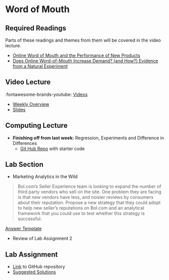 #  Word of Mouth

## Required Readings

Parts of these readings and themes from them will be covered in the video lecture.

* [Online Word of Mouth and the Performance of New Products][deer]
* [Does Online Word-of-Mouth Increase Demand? (and How?) Evidence from a Natural Experiment][seiler]

## Video Lecture

<!-- Coming Soon -->
:fontawesome-brands-youtube: [Videos](https://www.youtube.com/watch?v=uvxlOOndYj8&list=PL9QkA7C7GRGWInmK2bBxVSrf_bjNvIlO2&pp=gAQBiAQB)

* [Weekly Overview][week-overview]
* [Slides][lecture-slides-04]

## Computing Lecture

* **Finishing off from last week:** Regression, Experiments and Difference in Differences 
    * [Git Hub Repo][computing-lecture] with starter code
    <!-- * Code similar to what we did live in class [here][computing-lecture-solution] -->

##  Lab Section

<!-- Coming Soon -->
* Marketing Analytics in the Wild

> Bol.com’s Seller Experience team is looking to expand the number of third party vendors who sell on the site. One problem they are facing is that new vendors have less, and noisier reviews by consumers about their reputation. Propose a new strategy that they could adopt to help new seller’s reputations on Bol.com and an analytical framework that you could use to test whether this strategy is successful.

[Answer Template](../assets/labs/maw_structured_answer.docx)

* Review of Lab Assignment 2

## Lab Assignment

* [Link][lab-03] to GitHub repository 
* [Suggested Solutions][lab-03-s]


<!-- Coming Soon -->
<!-- * [Link][lab-04] to GitHub repository  -->
<!-- * [Partial Solution][lab-04-s] -->
<!-- * [Code][demo-tidytext] from Lachlan's Discussion section -->

[seiler]: https://papers.ssrn.com/sol3/papers.cfm?abstract_id=2692861
[deer]: https://lachlandeer.github.io/media/deer_jmp.pdf

[lab-03]: https://github.com/tisem-digital-marketing/smwa-lab-03
[lab-03-s]: ../assets/labs/lab-03_solution.pdf

[computing-lecture]: https://github.com/tisem-digital-marketing/smwa-computer-lecture-did
[computing-lecture-solution]: https://github.com/tisem-digital-marketing/smwa-computer-lecture-did/tree/instructor

<!-- [quiz-04]: https://tilburguniversity.instructure.com/courses/7508/quizzes
[lab-04]: https://github.com/tisem-digital-marketing/smwa-lab-04
[lab-04-s]: ../assets/labs/lab-04_solution.pdf -->
[lecture-slides-04]: ../assets/lectures/week-04/week-04-slides.pdf
[week-overview]: ../assets/lectures/week-04/week-04-overview.pdf
